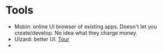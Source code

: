 # Tools
* Mobin: online UI browser of existing apps. Doesn't let you create/develop. No idea what they charge money.
* UIzard: better UI. [Tour](https://www.youtube.com/watch?time_continue=176&v=4oZ1IJfCr9A&embeds_referring_euri=https%3A%2F%2Fapp.uizard.io%2F&source_ve_path=Mjg2NjMsMjM4NTE)
* 